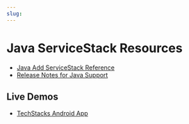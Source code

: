 ```yaml
---
slug: 
---
```

# Java ServiceStack Resources

 - [Java Add ServiceStack Reference](https://github.com/ServiceStack/ServiceStack/wiki/Java-Add-ServiceStack-Reference)
 - [Release Notes for Java Support](https://github.com/ServiceStack/ServiceStack/blob/master/docs/2015/release-notes.md#native-support-for-java-and-android-studio)

## Live Demos

 - [TechStacks Android App](https://github.com/ServiceStackApps/TechStacksAndroidApp)
